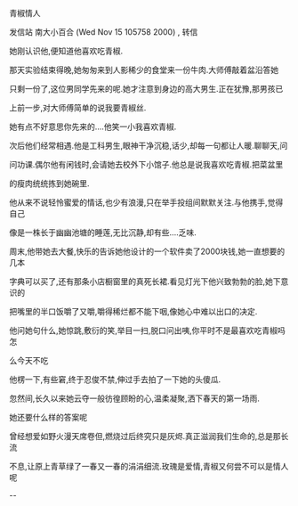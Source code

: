 青椒情人

发信站 南大小百合 (Wed Nov 15 105758 2000) , 转信



  她刚认识他,便知道他喜欢吃青椒.

那天实验结束得晚,她匆匆来到人影稀少的食堂来一份牛肉.大师傅敲着盆沿答她

只剩一份了,这位男同学先来的呢.她才注意到身边的高大男生.正在犹豫,那男孩已

上前一步,对大师傅简单的说我要青椒丝.

她有点不好意思你先来的....他笑一小我喜欢青椒.

次后他们经常相遇.他是工科男生,眼神干净沉稳,话少,却每一句都让人暖.聊聊天,问

问功课.偶尔他有闲钱时,会请她去校外下小馆子.他总是说我喜欢吃青椒.把菜盆里

的瘦肉统统拣到她碗里.

他从来不说轻怜蜜爱的情话,也少有浪漫,只在举手投组间默默关注.与他携手,觉得自己

像是一株长于幽幽池塘的睡莲,无比沉静,却有些....乏味.

周末,他带她去大餐,快乐的告诉她他设计的一个软件卖了2000块钱,她一直想要的几本

字典可以买了,还有那条小店橱窗里的真死长裙.看见灯光下他兴致勃勃的脸,她下意识的

把嘴里的半口饭嚼了又嚼,嚼得稀烂都不能下咽,像她心中难以出口的决定.

他问她句什么,她惊跳,敷衍的笑,举目一扫,脱口问出咦,你平时不是最喜欢吃青椒吗怎



么今天不吃    

他楞一下,有些窘,终于忍俊不禁,伸过手去拍了一下她的头傻瓜.

忽然间,长久以来她云夺一般彷徨顾盼的心,温柔凝聚,洒下春天的第一场雨.

她还要什么样的答案呢

曾经想爱如野火漫天席卷但,燃烧过后终究只是灰烬.真正滋润我们生命的,总是那长流



不息,让原上青草绿了一春又一春的涓涓细流.玫瑰是爱情,青椒又何尝不可以是情人呢



--

